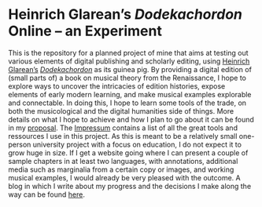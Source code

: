 # Heinrich Glarean’s *Dodekachordon* Online – an Experiment
This is the repository for a planned project of mine that aims at testing out various elements of digital publishing and scholarly editing, using [Heinrich Glarean’s](https://en.wikipedia.org/wiki/Heinrich_Glarean) [*Dodekachordon*](https://imslp.org/wiki/Dodecachordon_(Glareanus,_Henricus)) as its guinea pig.
By providing a digital edition of (small parts of) a book on musical theory from the Renaissance, I hope to explore ways to uncover the intricacies of edition histories, expose elements of early modern learning, and make musical examples explorable and connectable.
In doing this, I hope to learn some tools of the trade, on both the musicological and the digital humanities side of things.
More details on what I hope to achieve and how I plan to go about it can be found in my [proposal](data/site/Proposal.md). The [Impressum](data/site/impressum.md) contains a list of all the great tools and ressources I use in this project.
As this is meant to be a relatively small one-person university project with a focus on education, I do not expect it to grow huge in size. If I get a website going where I can present a couple of sample chapters in at least two languages, with annotations, additional media such as marginalia from a certain copy or images, and working musical examples, I would already be very pleased with the outcome. A blog in which I write about my progress and the decisions I make along the way can be found [here](https://umj95.github.io).

